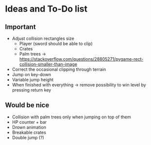 # Ideas and To-Do list

## Important
- Adjust collision rectangles size
    - Player (sword should be able to clip)
    - Crates
    - Palm trees
    -> https://stackoverflow.com/questions/28805271/pygame-rect-collision-smaller-than-image
- Correct the occasional clipping through terrain
- Jump on key-down
- Variable jump height
- When finished with everything -> remove possibility to win level by pressing return key

## Would be nice
- Collision with palm trees only when jumping on top of them
- HP counter + bar
- Drown animation
- Breakable crates
- Double jump (?)
